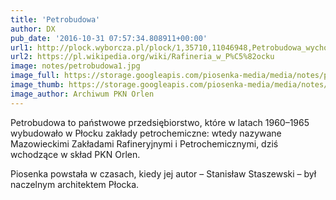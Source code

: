```yaml
---
title: 'Petrobudowa'
author: DX
pub_date: '2016-10-31 07:57:34.808911+00:00'
url1: http://plock.wyborcza.pl/plock/1,35710,11046948,Petrobudowa_wychowala_pokolenia_inzynierow__Dzis_nie.html
url2: https://pl.wikipedia.org/wiki/Rafineria_w_P%C5%82ocku
image: notes/petrobudowa1.jpg
image_full: https://storage.googleapis.com/piosenka-media/media/notes/petrobudowa1.jpg
image_thumb: https://storage.googleapis.com/piosenka-media/media/notes/petrobudowa1.jpg.0x300_q85_upscale.jpg
image_author: Archiwum PKN Orlen
---
```


Petrobudowa to państwowe przedsiębiorstwo, które w latach 1960–1965 wybudowało w Płocku zakłady petrochemiczne: wtedy nazywane Mazowieckimi Zakładami Rafineryjnymi i Petrochemicznymi, dziś wchodzące w skład PKN Orlen.

Piosenka powstała w czasach, kiedy jej autor – Stanisław Staszewski – był naczelnym architektem Płocka.